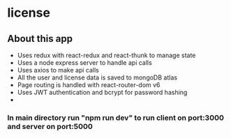 # license

## About this app
* Uses redux with react-redux and react-thunk to manage state
* Uses a node express server to handle api calls
* Uses axios to make api calls 
* All the user and license data is saved to mongoDB atlas
* Page routing is handled with react-router-dom v6 
* Uses JWT authentication and bcrypt for password hashing
* 

### In main directory run "npm run dev" to run client on port:3000 and server on port:5000
